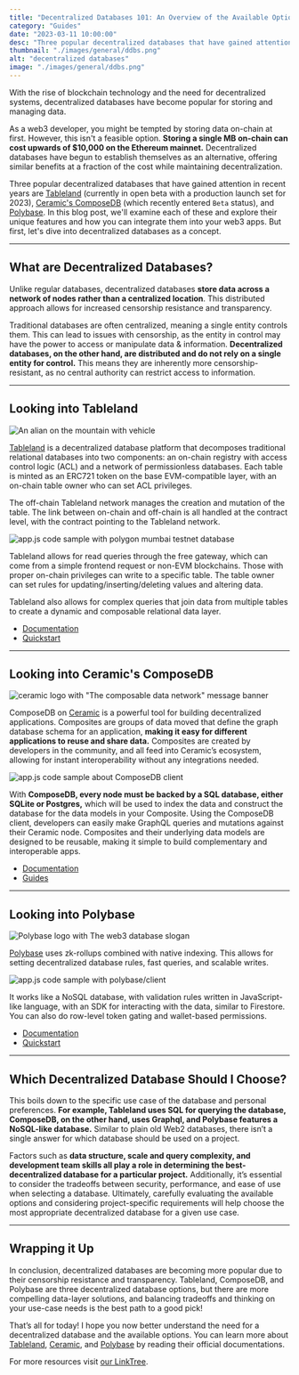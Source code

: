 ```yaml
---
title: "Decentralized Databases 101: An Overview of the Available Options."
category: "Guides"
date: "2023-03-11 10:00:00"
desc: "Three popular decentralized databases that have gained attention in recent years are Tableland (currently in open beta with a production launch set for 2023), Ceramic's ComposeDB (which recently entered `Beta` status), and Polybase."
thumbnail: "./images/general/ddbs.png"
alt: "decentralized databases"
image: "./images/general/ddbs.png"
---
```


With the rise of blockchain technology and the need for decentralized systems, decentralized databases have become popular for storing and managing data.

As a web3 developer, you might be tempted by storing data on-chain at first. However, this isn't a feasible option. **Storing a single MB on-chain can cost upwards of $10,000 on the Ethereum mainnet.** Decentralized databases have begun to establish themselves as an alternative, offering similar benefits at a fraction of the cost while maintaining decentralization. 

Three popular decentralized databases that have gained attention in recent years are [Tableland](https://tableland.xyz/) (currently in open beta with a production launch set for 2023), [Ceramic's ComposeDB](https://ceramic.network/) (which recently entered `Beta` status), and [Polybase](https://polybase.xyz/). In this blog post, we'll examine each of these and explore their unique features and how you can integrate them into your web3 apps. But first, let's dive into decentralized databases as a concept.

***

## What are Decentralized Databases?

Unlike regular databases, decentralized databases **store data across a network of nodes rather than a centralized location**. This distributed approach allows for increased censorship resistance and transparency.

Traditional databases are often centralized, meaning a single entity controls them. This can lead to issues with censorship, as the entity in control may have the power to access or manipulate data & information. **Decentralized databases, on the other hand, are distributed and do not rely on a single entity for control.** This means they are inherently more censorship-resistant, as no central authority can restrict access to information.

***

## Looking into Tableland

![An alian on the mountain with vehicle](https://storage.fleek.ooo/27a60cdd-37d3-480c-ae88-3ad4ca886b13-bucket/imgs/tableland1.png)

[Tableland](https://tableland.xyz/) is a decentralized database platform that decomposes traditional relational databases into two components: an on-chain registry with access control logic (ACL) and a network of permissionless databases. Each table is minted as an ERC721 token on the base EVM-compatible layer, with an on-chain table owner who can set ACL privileges. 

The off-chain Tableland network manages the creation and mutation of the table. The link between on-chain and off-chain is all handled at the contract level, with the contract pointing to the Tableland network.

![app.js code sample with polygon mumbai testnet database](https://storage.fleek.ooo/27a60cdd-37d3-480c-ae88-3ad4ca886b13-bucket/imgs/code1.png)

Tableland allows for read queries through the free gateway, which can come from a simple frontend request or non-EVM blockchains. Those with proper on-chain privileges can write to a specific table. The table owner can set rules for updating/inserting/deleting values and altering data. 

Tableland also allows for complex queries that join data from multiple tables to create a dynamic and composable relational data layer.

* [Documentation](https://docs.tableland.xyz/)
* [Quickstart](https://docs.tableland.xyz/quickstarts)

***

## Looking into Ceramic's ComposeDB

![ceramic logo with "The composable data network" message banner](https://assets.website-files.com/63dd4cd234594c8675690ca2/63f67cc47baeccbd3cd626a6_Frame%201.png)

ComposeDB on [Ceramic](https://ceramic.network/) is a powerful tool for building decentralized applications. Composites are groups of data moved that define the graph database schema for an application, **making it easy for different applications to reuse and share data.** Composites are created by developers in the community, and all feed into Ceramic’s ecosystem, allowing for instant interoperability without any integrations needed.

![app.js code sample about ComposeDB client](https://storage.fleek.ooo/27a60cdd-37d3-480c-ae88-3ad4ca886b13-bucket/imgs/code2.png)

With **ComposeDB, every node must be backed by a SQL database, either SQLite or Postgres,** which will be used to index the data and construct the database for the data models in your Composite. Using the ComposeDB client, developers can easily make GraphQL queries and mutations against their Ceramic node. Composites and their underlying data models are designed to be reusable, making it simple to build complementary and interoperable apps.

* [Documentation](https://composedb.js.org/docs/0.4.x/introduction/)
* [Guides](https://composedb.js.org/docs/0.4.x/guides)

***

## Looking into Polybase

![Polybase logo with The web3 database slogan](https://framerusercontent.com/images/mEhXNmRzPmQr9t0ScyBfG6xRpM.png)

[Polybase](https://polybase.xyz/) uses zk-rollups combined with native indexing. This allows for setting decentralized database rules, fast queries, and scalable writes. 

![app.js code sample with polybase/client](https://storage.fleek.ooo/27a60cdd-37d3-480c-ae88-3ad4ca886b13-bucket/imgs/code3.png)

It works like a NoSQL database, with validation rules written in JavaScript-like language, with an SDK for interacting with the data, similar to Firestore. You can also do row-level token gating and wallet-based permissions.

* [Documentation](https://polybase.xyz/docs/introduction)
* [Quickstart](https://polybase.xyz/docs/get-started)

***

## Which Decentralized Database Should I Choose?

This boils down to the specific use case of the database and personal preferences. **For example, Tableland uses SQL for querying the database, ComposeDB, on the other hand, uses Graphql, and Polybase features a NoSQL-like database.** Similar to plain old Web2 databases, there isn’t a single answer for which database should be used on a project.

Factors such as **data structure, scale and query complexity, and development team skills all play a role in determining the best-decentralized database for a particular project.** Additionally, it’s essential to consider the tradeoffs between security, performance, and ease of use when selecting a database. Ultimately, carefully evaluating the available options and considering project-specific requirements will help choose the most appropriate decentralized database for a given use case.

***

## Wrapping it Up

In conclusion, decentralized databases are becoming more popular due to their censorship resistance and transparency. Tableland, ComposeDB, and Polybase are three decentralized database options, but there are more compelling data-layer solutions, and balancing tradeoffs and thinking on your use-case needs is the best path to a good pick!

That’s all for today! I hope you now better understand the need for a decentralized database and the available options. You can learn more about [Tableland](https://tableland.xyz/), [Ceramic](https://ceramic.network/), and [Polybase](https://polybase.xyz/) by reading their official documentations.

For more resources visit [our LinkTree](https://linktr.ee/fleek).
